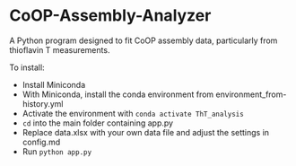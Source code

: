 # CoOP-Assembly-Analyzer
A Python program designed to fit CoOP assembly data, particularly from thioflavin T measurements.

To install:
- Install Miniconda
- With Miniconda, install the conda environment from environment_from-history.yml
- Activate the environment with `conda activate ThT_analysis`
- `cd` into the main folder containing app.py
- Replace data.xlsx with your own data file and adjust the settings in config.md
- Run `python app.py`

